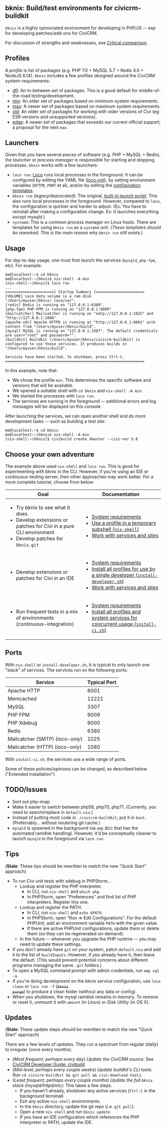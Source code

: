 ## bknix: Build/test environments for civicrm-buildkit

`bknix` is a highly opinionated environment for developing in PHP/JS -- esp for developing patches/add-ons for CiviCRM.

For discussion of strengths and weaknesses, see [Critical comparison](doc/comparison.md).

## Profiles

A *profile* is list of packages (e.g. PHP 7.0 + MySQL 5.7 + Redis 4.0 + NodeJS 6.14).  `bknix` includes a few profiles designed around the
CiviCRM system-requirements:

* [dfl](profiles/dfl/default.nix): An in-between set of packages. This is a good default for middle-of-the-road testing/development.
* [min](profiles/min/default.nix): An older set of packages based on minimum system requirements.
* [max](profiles/max/default.nix): A newer set of packages based on maximum system requirements.
* [old](profiles/old/default.nix): An older set of packages for working with older versions of Civi (eg ESR versions and unsupported versions).
* [edge](profiles/edge/default.nix): A newer set of packages that exceeds our current official support; a proposal for the next `max`.

## Launchers

Given that you have several pieces of software (e.g. PHP + MySQL + Redis), the *launcher* or *process manager*
is responsible for starting and stopping processes. `bknix` works with a few launchers:

* `loco run`: [Loco](https://github.com/totten/loco) runs local processes in the foreground.
  It can be configured by editing the YAML file ([loco.yml](.loco/loco.yml)), by setting environment variables
  (`HTTPD_PORT` et al), and/or by editing the [configuration templates](.loco/config).
* `bknix run` (*legacy/deprecated*): The original, [built-in launch script](pkgs/launcher). This also runs local processes in the foreground.
  However, compared to `loco`, the configuration is quirkier and harder to adjust. (Ex: You have to reinstall after making
  a configuration change. Ex: It launches everything *except* mysqld.)
* `systemd`: This is a common process manager on Linux hosts. There are templates for using `bknix run` as a `systemd` unit.
  (*These templates should be reworked. This is the main reason why `bknix run` still exists.*)

## Usage

For day-to-day usage, one must first launch the services (`mysqld`, `php-fpm`, etc). For example:

```
me@localhost:~$ cd bknix
me@localhost:~/bknix$ nix-shell -A min
[nix-shell:~/bknix]$ loco run
...
======================[ Startup Summary ]======================
[VOLUME] Loco data volume is a ram disk "/Users/myuser/bknix/.loco/var".
[redis] Redis is running on "127.0.0.1:6380".
[php-fpm] PHP-FPM is running on "127.0.0.1:9009"
[mailcatcher] Mailcatcher is running on "smtp://127.0.0.1:1025" and "http://127.0.0.1:1080"
[apache-vdr] Apache HTTPD is running at "http://127.0.0.1:8001" with content from "/Users/myuser/bknix/build".
[mysql] MySQL is running on "127.0.0.1:3307". The default credentials are user="root" and password="".
[buildkit] Buildkit (/Users/myuser/bknix/civicrm-buildkit) is configured to use these services. It produces builds in "/Users/myuser/bknix/build".

Services have been started. To shutdown, press Ctrl-C.
===============================================================
```

In this example, note that:

* We chose the profile `min`. This determines the specific software and versions that will be available.
* We opened a suitable shell with `cd bknix` and `nix-shell -A min`.
* We started the processes with `loco run`.
* The services are running in the foreground -- additional errors and log messages will be displayed on this console.

After launching the services, we can open another shell and do more development tasks -- such as building a test site:

```
me@localhost:~$ cd bknix
me@localhost:~/bknix$ nix-shell -A min
[nix-shell:~/bknix]$ civibuild create dmaster --civi-ver 5.8
```

## Choose your own adventure

The example above used `nix-shell` and `loco run`. This is good for experimenting with bknix in the CLI. However, 
if you're using an IDE or continuous-testing server, then other approaches may work better. For a more
complete tutorial, choose from below:

<table border="0">
  <thead>
    <tr>
      <th>Goal</th>
      <th>Documentation</th>
    </tr>
  </thead>
  <tbody>
    <tr>
      <td>
        <ul>
          <li>Try bknix to see what it does</li>
          <li>Develop extensions or patches for Civi in a pure CLI environment</li>
          <li>Develop patches for <code>bknix.git</code></li>
        </ul>
      </td>
      <td>
        <ul>
          <li><a href="doc/requirements.md">System requirements</a></li>
          <li><a href="doc/nix-shell.md">Use a profile in a temporary subshell (<code>nix-shell</code>)</a></li>
          <li><a href="doc/usage-loco.md">Work with services and sites</a></li>
        </ul>
      </td>
    </tr>
    <tr>
      <td>
        <ul>
          <li>Develop extensions or patches for Civi in an IDE</li>
        </ul>
      </td>
      <td>
        <ul>
          <li><a href="doc/requirements.md">System requirements</a></li>
          <li><a href="doc/install-developer.md">Install all profiles for use by a single developer (<code>install-developer.sh</code>)</a></li>
          <li><a href="doc/usage-loco.md">Work with services and sites</a></li>
        </ul>
      </td>
    </tr>
    <tr>
      <td>
        <ul>
          <li>Run frequent tests in a mix of environments (continuous-integration)</li>
        </ul>
      </td>
      <td>
        <ul>
          <li><a href="doc/requirements.md">System requirements</a></li>
          <li><a href="doc/install-ci.md">Install all profiles and system services for concurrent usage (<code>install-ci.sh</code>)</a></li>
        </ul>
      </td>
    </tr>
  </tbody>
</table>

## Ports

With `nix-shell` or `install-developer.sh`, it is typical to only launch one
"stack" of services. The services run on the following ports:

| Service     | Typical Port |
|-------------|--------------|
| Apache HTTP | 8001         |
| Memcached   | 12221        |
| MySQL       | 3307         |
| PHP FPM     | 9009         |
| PHP Xdebug  | 9000         |
| Redis       | 6380         |
| Mailcatcher (SMTP) (*loco-only*) | 1025  |
| Mailcatcher (HTTP) (*loco-only*) | 1080  |

With `install-ci.sh`, the services use a wide range of ports.

<!-- FIXME: Document use of HTTPD_PORT, MYSQLD_PORT, etc -->

<!--

FIXME: rewrite this for master-loco branch

* A "build" is a collection of PHP/JS/CSS/etc source-code projects, with a database and an HTTP virtual host. You can edit/commit directly in the source-tree.
* All builds are stored in the `build` folder.
* All builds are given the URL `http://<name>.bknix:8001`. (Changeable)
* All hostnames are registered in `/etc/hosts` using `sudo`. (Changeable)
* All services run as the current, logged-in user. This means that files require no special permissions.
* MySQL launches on-demand with all-ram-disk-based storage. Launching is triggered on-demand (`civibuild create ...`) or by calling `amp mysql:start`
* PHP enables `xdebug`, which connects to a debugger UI on port 9000. (Changeable)

-->

Some of these policies/opinions can be changed, as described below ("Extended installation")

## TODO/Issues

* Sort out php-imap
* Make it easier to switch between php56, php70, php71. (Currently, you need to search/replace in `default.nix`.)
* Instead of putting most code in `./civicrm-buildkit`, put it in `$out`. (Preferrably... without neutering git cache.)
* `mysqld` is spawned in the background via `amp` (b/c that has the automated ramdisk handling). However, it'd be conceptually cleaner
  to launch `mysqld` in the foreground via `loco run`.

## Tips

(**Stale**: These tips should be rewritten to match the new "Quick Start" approach)

* To run Civi unit tests with xdebug in PHPStorm...
    * Lookup and register the PHP interpreter.
        * In CLI, run `nix-shell` and `which php`.
        * In PHPStorm, open "Preferences" and find list of PHP interpreters. Register this one.
    * Lookup and register the PATH.
        * In CLI, run `nix-shell` and `echo $PATH`.
        * In PHPStorm, open "Run => Edit Configurations". For the default PHPUnit, add an environment variable `PATH` with the given value.
        * If there are active PHPUnit configurations, update them or delete them (so they can be regenerated on-demand).
    * In the future -- whenever you upgrade the PHP runtime -- you may need to update these settings.
* If you don't already have `git` on your system, patch `default.nix` and add it to the list of `buildInputs`.
  However, if you already have it, then leave the default. (This would prevent potential concerns about different programs managing the same `.git` folders.)
* To open a MySQL command prompt with admin credentials, run `amp sql -a`.
* If you're doing development on the bknix service configuration, use `loco clean` or `loco run -f` (<s><code>bknix purge</code></s>) to produce a clean folder (without any data or config).
* When you shutdown, the mysql ramdisk remains in memory. To remove or reset it, unmount it with `umount` (in Linux) or *Disk Utility* (in OS X).

## Updates

(**Stale**: These update steps should be rewritten to match the new "Quick Start" approach)

There are a few levels of updates. They run a spectrum from regular (daily)
to irregular (once every months).

* (*Most frequent; perhaps every day*) *Update the CiviCRM source*: See [CiviCRM Developer Guide: civibuild](https://docs.civicrm.org/dev/en/latest/tools/civibuild/#upgrade-site)
* (*Mid-level; perhaps every couple weeks*) *Update buildkit's CLI tools*: Run `cd civicrm-buildkit && git pull && civi-download-tools`.
* (*Least frequent; perhaps every couple months*) *Update the full `bknix` stack (mysqld/httpd/etc)*: This takes a few steps.
    * If you haven't already, shutdown any active services (`Ctrl-C` in the background terminal)
    * Exit any active `nix-shell` environments.
    * In the `bknix` directory, update the git repo (i.e. `git pull`).
    * Open a new `nix-shell` and run `bknix update`
    * If you have an IDE configuration which references the PHP interpreter or PATH, update the IDE.

